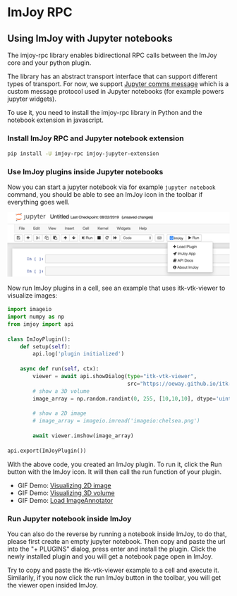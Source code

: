 ImJoy RPC
============


## Using ImJoy with Jupyter notebooks

The imjoy-rpc library enables bidirectional RPC calls between the ImJoy core and your python plugin.

The library has an abstract transport interface that can support different types of transport. For now, we support [Jupyter comms message](https://jupyter-notebook.readthedocs.io/en/stable/comms.html) which is a custom message protocol used in Jupyter notebooks (for example powers jupyter widgets).

To use it, you need to install the imjoy-rpc library in Python and the notebook extension in javascript.

### Install ImJoy RPC and Jupyter notebook extension
```bash
pip install -U imjoy-rpc imjoy-jupyter-extension
```

### Use ImJoy plugins inside Jupyter notebooks
Now you can start a jupyter notebook via for example `jupyter notebook` command, you should be able to see an ImJoy icon in the toolbar if everything goes well.

![imjoy in the notebook toolbar](./imjoy_jupyter_extension/static/imjoy-toolbar.png)

Now run ImJoy plugins in a cell, see an example that uses itk-vtk-viewer to visualize images:
```python
import imageio
import numpy as np
from imjoy import api

class ImJoyPlugin():
    def setup(self):
        api.log('plugin initialized')

    async def run(self, ctx):
        viewer = await api.showDialog(type="itk-vtk-viewer",
                                      src="https://oeway.github.io/itk-vtk-viewer/")
        # show a 3D volume
        image_array = np.random.randint(0, 255, [10,10,10], dtype='uint8')
        
        # show a 2D image
        # image_array = imageio.imread('imageio:chelsea.png')

        await viewer.imshow(image_array)

api.export(ImJoyPlugin())
```

With the above code, you created an ImJoy plugin. To run it, click the Run button with the ImJoy icon. It will then call the run function of your plugin.


 * GIF Demo: [Visualizing 2D image](https://ibb.co/XDFF5bQ)
 * GIF Demo: [Visualizing 3D volume](https://ibb.co/QXR63XM)
 * GIF Demo: [Load ImageAnnotator](https://ibb.co/0Zyfxkr)

### Run Jupyter notebook inside ImJoy

You can also do the reverse by running a notebook inside ImJoy, to do that, please first create an empty jupyter notebook. Then copy and paste the url into the "+ PLUGINS" dialog, press enter and install the plugin. Click the newly installed plugin and you will get a notebook page open in ImJoy. 

Try to copy and paste the itk-vtk-viewer example to a cell and execute it. Similarily, if you now click the run ImJoy button in the toolbar, you will get the viewer open insided ImJoy.
